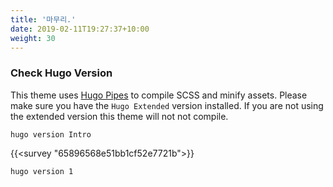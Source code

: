 ```yaml
---
title: '마무리.'
date: 2019-02-11T19:27:37+10:00
weight: 30
---
```




### Check Hugo Version

This theme uses [Hugo Pipes](https://gohugo.io/hugo-pipes/scss-sass/) to compile SCSS and minify assets. Please make sure you have the `Hugo Extended` version installed. If you are not using the extended version this theme will not not compile.


```
hugo version Intro
```

{{<survey "65896568e51bb1cf52e7721b">}}

<div formsappId="658864339ba8b74fb4b94ab7"></div>
<script src="https://forms.app/static/embed.js" type="text/javascript" async defer onload="new formsapp('658864339ba8b74fb4b94ab7', 'standard', {'width':'100vw','height':'600px'});"></script>

```
hugo version 1
```